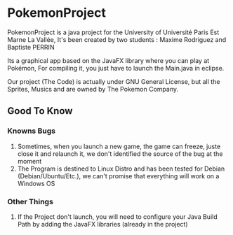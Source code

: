 # PokemonProject
PokemonProject is a java project for the University of Université Paris Est Marne La Vallée,
It's been created by two students : Maxime Rodriguez and Baptiste PERRIN

Its a graphical app based on the JavaFX library where you can play at Pokémon,
For compiling it, you just have to launch the Main.java in eclipse.

Our project (The Code) is actually under GNU General License, but all the Sprites, Musics and are owned by The Pokemon Company.

## Good To Know
### Knowns Bugs
1. Sometimes, when you launch a new game, the game can freeze, juste close it and relaunch it, we don't identified the source of the bug at the moment
2. The Program is destined to Linux Distro and has been tested for Debian (Debian/Ubuntu/Etc.), we can't promise that everything will work on a Windows OS

### Other Things
1. If the Project don't launch, you will need to configure your Java Build Path by adding the JavaFX libraries (already in the project)
